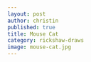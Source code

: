 ```yaml
---
layout: post
author: christin
published: true
title: Mouse Cat
category: rickshaw-draws
image: mouse-cat.jpg
---
```

